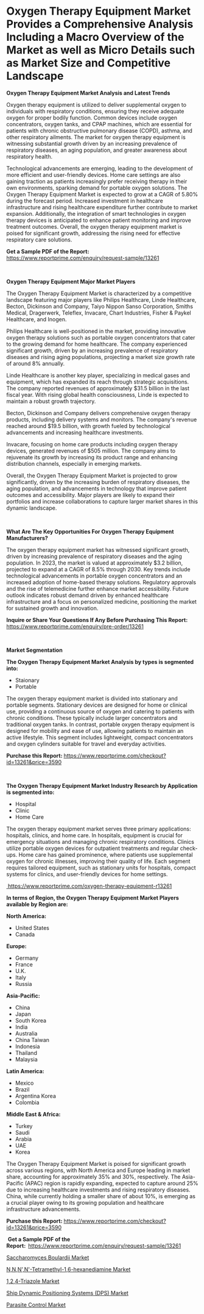 <p><h1>Oxygen Therapy Equipment Market Provides a Comprehensive Analysis Including a Macro Overview of the Market as well as Micro Details such as Market Size and Competitive Landscape</h1></p><p><strong>Oxygen Therapy Equipment Market Analysis and Latest Trends</strong></p>
<p><p>Oxygen therapy equipment is utilized to deliver supplemental oxygen to individuals with respiratory conditions, ensuring they receive adequate oxygen for proper bodily function. Common devices include oxygen concentrators, oxygen tanks, and CPAP machines, which are essential for patients with chronic obstructive pulmonary disease (COPD), asthma, and other respiratory ailments. The market for oxygen therapy equipment is witnessing substantial growth driven by an increasing prevalence of respiratory diseases, an aging population, and greater awareness about respiratory health.</p><p>Technological advancements are emerging, leading to the development of more efficient and user-friendly devices. Home care settings are also gaining traction as patients increasingly prefer receiving therapy in their own environments, sparking demand for portable oxygen solutions. The Oxygen Therapy Equipment Market is expected to grow at a CAGR of 5.80% during the forecast period. Increased investment in healthcare infrastructure and rising healthcare expenditure further contribute to market expansion. Additionally, the integration of smart technologies in oxygen therapy devices is anticipated to enhance patient monitoring and improve treatment outcomes. Overall, the oxygen therapy equipment market is poised for significant growth, addressing the rising need for effective respiratory care solutions.</p></p>
<p><strong>Get a Sample PDF of the Report:&nbsp;</strong> <a href="https://www.reportprime.com/enquiry/request-sample/13261">https://www.reportprime.com/enquiry/request-sample/13261</a></p>
<p>&nbsp;</p>
<p><strong>Oxygen Therapy Equipment Major Market Players</strong></p>
<p><p>The Oxygen Therapy Equipment Market is characterized by a competitive landscape featuring major players like Philips Healthcare, Linde Healthcare, Becton, Dickinson and Company, Taiyo Nippon Sanso Corporation, Smiths Medical, Dragerwerk, Teleflex, Invacare, Chart Industries, Fisher & Paykel Healthcare, and Inogen. </p><p>Philips Healthcare is well-positioned in the market, providing innovative oxygen therapy solutions such as portable oxygen concentrators that cater to the growing demand for home healthcare. The company experienced significant growth, driven by an increasing prevalence of respiratory diseases and rising aging populations, projecting a market size growth rate of around 8% annually.</p><p>Linde Healthcare is another key player, specializing in medical gases and equipment, which has expanded its reach through strategic acquisitions. The company reported revenues of approximately $31.5 billion in the last fiscal year. With rising global health consciousness, Linde is expected to maintain a robust growth trajectory.</p><p>Becton, Dickinson and Company delivers comprehensive oxygen therapy products, including delivery systems and monitors. The company's revenue reached around $19.5 billion, with growth fueled by technological advancements and increasing healthcare investments.</p><p>Invacare, focusing on home care products including oxygen therapy devices, generated revenues of $505 million. The company aims to rejuvenate its growth by increasing its product range and enhancing distribution channels, especially in emerging markets.</p><p>Overall, the Oxygen Therapy Equipment Market is projected to grow significantly, driven by the increasing burden of respiratory diseases, the aging population, and advancements in technology that improve patient outcomes and accessibility. Major players are likely to expand their portfolios and increase collaborations to capture larger market shares in this dynamic landscape.</p></p>
<p>&nbsp;</p>
<p><strong>What Are The Key Opportunities For Oxygen Therapy Equipment Manufacturers?</strong></p>
<p><p>The oxygen therapy equipment market has witnessed significant growth, driven by increasing prevalence of respiratory diseases and the aging population. In 2023, the market is valued at approximately $3.2 billion, projected to expand at a CAGR of 8.5% through 2030. Key trends include technological advancements in portable oxygen concentrators and an increased adoption of home-based therapy solutions. Regulatory approvals and the rise of telemedicine further enhance market accessibility. Future outlook indicates robust demand driven by enhanced healthcare infrastructure and a focus on personalized medicine, positioning the market for sustained growth and innovation.</p></p>
<p><strong>Inquire or Share Your Questions If Any Before Purchasing This Report:</strong> <a href="https://www.reportprime.com/enquiry/pre-order/13261">https://www.reportprime.com/enquiry/pre-order/13261</a></p>
<p>&nbsp;</p>
<p><strong>Market Segmentation</strong></p>
<p><strong>The Oxygen Therapy Equipment Market Analysis by types is segmented into:</strong></p>
<p><ul><li>Staionary</li><li>Portable</li></ul></p>
<p><p>The oxygen therapy equipment market is divided into stationary and portable segments. Stationary devices are designed for home or clinical use, providing a continuous source of oxygen and catering to patients with chronic conditions. These typically include larger concentrators and traditional oxygen tanks. In contrast, portable oxygen therapy equipment is designed for mobility and ease of use, allowing patients to maintain an active lifestyle. This segment includes lightweight, compact concentrators and oxygen cylinders suitable for travel and everyday activities.</p></p>
<p><strong>Purchase this Report:&nbsp;</strong><a href="https://www.reportprime.com/checkout?id=13261&price=3590">https://www.reportprime.com/checkout?id=13261&price=3590</a></p>
<p>&nbsp;</p>
<p><strong>The Oxygen Therapy Equipment Market Industry Research by Application is segmented into:</strong></p>
<p><ul><li>Hospital</li><li>Clinic</li><li>Home Care</li></ul></p>
<p><p>The oxygen therapy equipment market serves three primary applications: hospitals, clinics, and home care. In hospitals, equipment is crucial for emergency situations and managing chronic respiratory conditions. Clinics utilize portable oxygen devices for outpatient treatments and regular check-ups. Home care has gained prominence, where patients use supplemental oxygen for chronic illnesses, improving their quality of life. Each segment requires tailored equipment, such as stationary units for hospitals, compact systems for clinics, and user-friendly devices for home settings.</p></p>
<p><a href="https://www.reportprime.com/oxygen-therapy-equipment-r13261">&nbsp;https://www.reportprime.com/oxygen-therapy-equipment-r13261</a></p>
<p><strong>In terms of Region, the Oxygen Therapy Equipment Market Players available by Region are:</strong></p>
<p>
    <p> <strong> North America: </strong>
        <ul>
            <li>United States</li>
            <li>Canada</li>
        </ul>
        </p> 
    <p> <strong> Europe: </strong>
        <ul>
            <li>Germany</li>
            <li>France</li>
            <li>U.K.</li>
            <li>Italy</li>
            <li>Russia</li>
        </ul>
        </p> 
    <p> <strong> Asia-Pacific: </strong>
        <ul>
            <li>China</li>
            <li>Japan</li>
            <li>South Korea</li>
            <li>India</li>
            <li>Australia</li>
            <li>China Taiwan</li>
            <li>Indonesia</li>
            <li>Thailand</li>
            <li>Malaysia</li>
        </ul>
        </p> 
    <p> <strong> Latin America: </strong>
        <ul>
            <li>Mexico</li>
            <li>Brazil</li>
            <li>Argentina Korea</li>
            <li>Colombia</li>
        </ul>
        </p> 
    <p> <strong> Middle East & Africa: </strong>
        <ul>
            <li>Turkey</li>
            <li>Saudi</li>
            <li>Arabia</li>
            <li>UAE</li>
            <li>Korea</li>
        </ul>
    </p>
    </p>
<p><p>The Oxygen Therapy Equipment Market is poised for significant growth across various regions, with North America and Europe leading in market share, accounting for approximately 35% and 30%, respectively. The Asia-Pacific (APAC) region is rapidly expanding, expected to capture around 25% due to increasing healthcare investments and rising respiratory diseases. China, while currently holding a smaller share of about 10%, is emerging as a crucial player owing to its growing population and healthcare infrastructure advancements.</p></p>
<p><strong>Purchase this Report: </strong><a href="https://www.reportprime.com/checkout?id=13261&price=3590">https://www.reportprime.com/checkout?id=13261&price=3590</a></p>
<p>&nbsp;<strong>Get a Sample PDF of the Report:&nbsp;&nbsp;</strong><a href="https://www.reportprime.com/enquiry/request-sample/13261">https://www.reportprime.com/enquiry/request-sample/13261</a></p>
<p><strong></strong></p>
<p><p><a href="https://www.linkedin.com/pulse/saccharomyces-boulardii-market-indicators-size-regional-breakdown-sjzxf?trackingId=voSxq484TWCaY5ryy4TRUw%3D%3D">Saccharomyces Boulardii Market</a></p><p><a href="https://issuu.com/reportprime-2/docs/nnnn-tetramethyl-16-hexanediamine-m_4405a739eb3bec">N,N,N',N'-Tetramethyl-1,6-hexanediamine Market</a></p><p><a href="https://issuu.com/reportprime-2/docs/124-triazole-market-size-2030.pptx_b7e450d8ce2b3e">1,2,4-Triazole Market</a></p><p><a href="https://medium.com/@joeyojholms59/global-ship-dynamic-positioning-systems-dps-market-opportunities-and-market-challenges-2024-2031-eb4231839b2c">Ship Dynamic Positioning Systems (DPS) Market</a></p><p><a href="https://www.linkedin.com/pulse/global-parasite-control-market-projected-grow-cagr-147-forcasted-yjh2f?trackingId=c4fKWmWpS2yqSSMKzO078g%3D%3D">Parasite Control Market</a></p></p>